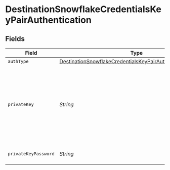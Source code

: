 # DestinationSnowflakeCredentialsKeyPairAuthentication


## Fields

| Field                                                                                                                                                                                    | Type                                                                                                                                                                                     | Required                                                                                                                                                                                 | Description                                                                                                                                                                              |
| ---------------------------------------------------------------------------------------------------------------------------------------------------------------------------------------- | ---------------------------------------------------------------------------------------------------------------------------------------------------------------------------------------- | ---------------------------------------------------------------------------------------------------------------------------------------------------------------------------------------- | ---------------------------------------------------------------------------------------------------------------------------------------------------------------------------------------- |
| `authType`                                                                                                                                                                               | [DestinationSnowflakeCredentialsKeyPairAuthenticationAuthType](../../models/shared/DestinationSnowflakeCredentialsKeyPairAuthenticationAuthType.md)                                      | :heavy_minus_sign:                                                                                                                                                                       | N/A                                                                                                                                                                                      |
| `privateKey`                                                                                                                                                                             | *String*                                                                                                                                                                                 | :heavy_check_mark:                                                                                                                                                                       | RSA Private key to use for Snowflake connection. See the <a href="https://docs.airbyte.com/integrations/destinations/snowflake">docs</a> for more information on how to obtain this key. |
| `privateKeyPassword`                                                                                                                                                                     | *String*                                                                                                                                                                                 | :heavy_minus_sign:                                                                                                                                                                       | Passphrase for private key                                                                                                                                                               |